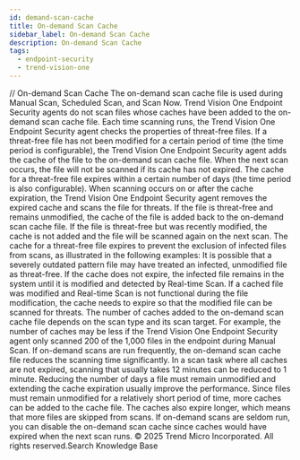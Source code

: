 ```yaml
---
id: demand-scan-cache
title: On-demand Scan Cache
sidebar_label: On-demand Scan Cache
description: On-demand Scan Cache
tags:
  - endpoint-security
  - trend-vision-one
---
```


/*<![CDATA[*/ $('#title').html($('meta[name=map-description]').attr('content')); /*]]>*/ On-demand Scan Cache The on-demand scan cache file is used during Manual Scan, Scheduled Scan, and Scan Now. Trend Vision One Endpoint Security agents do not scan files whose caches have been added to the on-demand scan cache file. Each time scanning runs, the Trend Vision One Endpoint Security agent checks the properties of threat-free files. If a threat-free file has not been modified for a certain period of time (the time period is configurable), the Trend Vision One Endpoint Security agent adds the cache of the file to the on-demand scan cache file. When the next scan occurs, the file will not be scanned if its cache has not expired. The cache for a threat-free file expires within a certain number of days (the time period is also configurable). When scanning occurs on or after the cache expiration, the Trend Vision One Endpoint Security agent removes the expired cache and scans the file for threats. If the file is threat-free and remains unmodified, the cache of the file is added back to the on-demand scan cache file. If the file is threat-free but was recently modified, the cache is not added and the file will be scanned again on the next scan. The cache for a threat-free file expires to prevent the exclusion of infected files from scans, as illustrated in the following examples: It is possible that a severely outdated pattern file may have treated an infected, unmodified file as threat-free. If the cache does not expire, the infected file remains in the system until it is modified and detected by Real-time Scan. If a cached file was modified and Real-time Scan is not functional during the file modification, the cache needs to expire so that the modified file can be scanned for threats. The number of caches added to the on-demand scan cache file depends on the scan type and its scan target. For example, the number of caches may be less if the Trend Vision One Endpoint Security agent only scanned 200 of the 1,000 files in the endpoint during Manual Scan. If on-demand scans are run frequently, the on-demand scan cache file reduces the scanning time significantly. In a scan task where all caches are not expired, scanning that usually takes 12 minutes can be reduced to 1 minute. Reducing the number of days a file must remain unmodified and extending the cache expiration usually improve the performance. Since files must remain unmodified for a relatively short period of time, more caches can be added to the cache file. The caches also expire longer, which means that more files are skipped from scans. If on-demand scans are seldom run, you can disable the on-demand scan cache since caches would have expired when the next scan runs. © 2025 Trend Micro Incorporated. All rights reserved.Search Knowledge Base